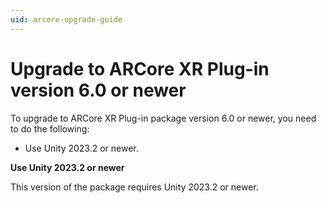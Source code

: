 ```yaml
---
uid: arcore-upgrade-guide
---
```

# Upgrade to ARCore XR Plug-in version 6.0 or newer

To upgrade to ARCore XR Plug-in package version 6.0 or newer, you need to do the following:

- Use Unity 2023.2 or newer.

**Use Unity 2023.2 or newer**

This version of the package requires Unity 2023.2 or newer.
